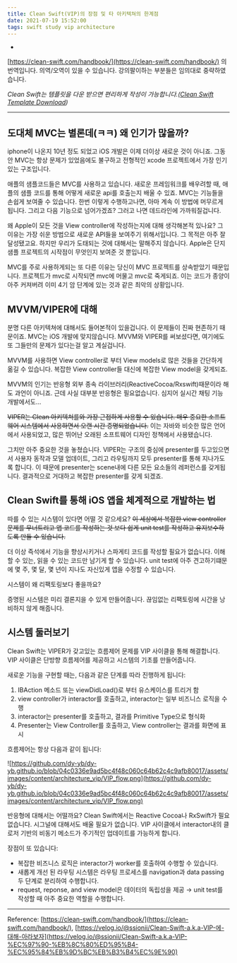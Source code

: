 ```yaml
---
title: Clean Swift(VIP)의 장점 및 타 아키텍쳐의 한계점
date: 2021-07-19 15:52:00
tags: swift study vip architecture
---
```


-

[https://clean-swift.com/handbook/](https://clean-swift.com/handbook/) 의 번역입니다. 의역/오역이 있을 수 있습니다. 강의팔이하는 부분들은 임의대로 중략하였습니다.

*Clean Swift는 템플릿을 다운 받으면 편리하게 작성이 가능합니다.([Clean Swift Template Download](https://medium.com/swift2go/installing-the-clean-swift-template-in-xcode-6b4367006827))*

---

## 도대체 MVC는 별론데(ㅋㅋ) 왜 인기가 많을까?

iphone이 나온지 10년 정도 되었고 iOS 개발은 이제 더이상 새로운 것이 아니죠. 그동안 MVC는 항상 문제가 있었음에도 불구하고 전형적인 xcode 프로젝트에서 가장 인기 있는 구조입니다.

애플의 샘플코드들은 MVC를 사용하고 있습니다. 새로운 프레임워크를 배우려할 때, 애플의 샘플 코드를 통해 어떻게 새로운 api를 호출는지 배울 수 있죠. MVC는 기능들을 손쉽게 보여줄 수 있습니다. 한번 이렇게 수행하고나면, 아마 계속 이 방법에 머무르게 됩니다. 그리고 다음 기능으로 넘어가겠죠? 그러고 나면 데드라인에 가까워질겁니다.

왜 Apple이 모든 것을 View controller에 작성하는지에 대해 생각해본적 있나요? 그 이유는 가장 쉬운 방법으로 새로운 API들을 보여주기 위해서입니다. 그 목적은 아주 잘 달성됐고요. 하지만 우리가 도태되는 것에 대해서는 말해주지 않습니다. Apple은 단지 샘플 프로젝트의 시작점이 무엇인지 보여준 것 뿐입니다. 

MVC를 주로 사용하게되는 또 다른 이유는 당신이 MVC 프로젝트를 상속받았기 때문입니다. 프로젝트가 mvc로 시작되면 mvc에 머물고 mvc로 죽게되죠. 이는 코드가 종양이 아주 커져버려 이미 4기 암 단계에 있는 것과 같은 최악의 상황입니다. 

## MVVM/VIPER에 대해

분명 다른 아키텍쳐에 대해서도 들어본적이 있을겁니다. 이 문제들이 진짜 현존하기 때문이죠.  MVC는 iOS 개발에 맞지않습니다. MVVM와 VIPER를 써보셨다면, 여기에도 또 그들만의 문제가 있다는걸 알고 계실겁니다.

MVVM를 사용하면 View controller로 부터 View models로 많은 것들을 간단하게 옮길 수 있습니다. 복잡한 View controller들 대신에 복잡한 View model을 갖게되죠.

MVVM의 인기는 반응형 외부 종속 라이브러리(ReactiveCocoa/Rxswift)때문이라 해도 과언이 아니죠. 근데 사실 대부분 반응형은 필요없습니다. 심지어 실시간 채팅 기능 개발에서도...

~~VIPER는 Clean 아키텍쳐를와 가장 근접하게 사용할 수 있습니다. 매우 중요한 소프트웨어 시스템에서 사용하면서 오랜 시간 증명되었습니다.~~  이는 자바와 비슷한 많은 언어에서 사용되었고, 많은 뛰어난 오래된 소프트웨어 디자인 정책에서 사용됐습니다. 

그치만 아주 중요한 것을 놓쳤습니다. VIPER는 구조의 중심에 presenter를 두고있으면서 사용자 동작과 모델 업데이트, 그리고 라우팅까지 모두 presenter를 통해 지나가도록 합니다. 이 때문에 presenter는 scene내에 다른 모든 요소들의 레퍼런스를 갖게됩니다. 결과적으로 거대하고 복잡한 presenter를 갖게 되겠죠.

## Clean Swift를 통해 iOS 앱을 체계적으로 개발하는 법

따를 수 있는 시스템이 있다면 어떨 것 같으세요? ~~이 세상에서 복잡한 view controller 문제를 무너트리고 앱 코드를 작성하는 것 보다 쉽게 unit test를 작성하고 유지보수하도록 만들 수 있습니다.~~

더 이상 즉석에서 기능을 향상시키거나 스파게티 코드를 작성할 필요가 없습니다. 이해할 수 있는, 읽을 수 있는 코드만 남기게 할 수 있습니다. unit test에 아주 견고하기떄문에 몇 주, 몇 달, 몇 년이 지나도 자신있게 앱을 수정할 수 있습니다. 

시스템이 왜 리팩토링보다 좋을까요?

증명된 시스템은 미리 결론지을 수 있게 만들어줍니다. 끊임없는 리팩토링에 시간을 낭비하지 않게 해줍니다. 

## 시스템 둘러보기

Clean Swift는 VIPER가 갖고있는 흐름제어 문제를 VIP 사이클을 통해 해결합니다. VIP 사이클은 단방향 흐름제어를 제공하고 시스템의 기초를 만들어줍니다. 

새로운 기능을 구현할 때는, 다음과 같은 단계를 따라 진행하게 됩니다:

1. IBAction 메소드 또는 viewDidLoad()로 부터 유스케이스를 트리거 함
2. view controller가 interactor를 호출하고, interactor는 일부 비즈니스 로직을 수행
3. interactor는 presenter를 호출하고, 결과를 Primitive Type으로 형식화
4. Presenter는 View Controller를 호출하고, View controller는 결과를 화면에 표시

흐름제어는 항상 다음과 같이 됩니다:

![https://github.com/dy-yb/dy-yb.github.io/blob/04c0336e9ad5bc4f48c060c64b62c4c9afb80017/assets/images/content/architecture_vip/VIP_flow.png](https://github.com/dy-yb/dy-yb.github.io/blob/04c0336e9ad5bc4f48c060c64b62c4c9afb80017/assets/images/content/architecture_vip/VIP_flow.png)

반응형에 대해서는 어떨까요? Clean Swift에서는 Reactive Cocoa나 RxSwift가 필요없습니다. 시그널에 대해서도 배울 필요가 없습니다. VIP 사이클에서 interactor내의 클로저 기반의 비동기 메소드가 주기적인 업데이트를 가능하게 합니다.

장점이 또 있습니다:

- 복잡한 비즈니스 로직은 interactor가 worker를 호출하여 수행할 수 있습니다.
- 새롭게 개선 된 라우팅 시스템은 라우팅 프로세스를 navigation과 data passing 두 단계로 분리하여 수행합니다.
- request, reponse, and view model은 데이터의 독립성을 제공 → unit test를 작성할 때 아주 중요한 역할을 수행합니다.

---

Reference: [https://clean-swift.com/handbook/](https://clean-swift.com/handbook/), [https://velog.io/@ssionii/Clean-Swift-a.k.a-VIP-에-대해-아라보자](https://velog.io/@ssionii/Clean-Swift-a.k.a-VIP-%EC%97%90-%EB%8C%80%ED%95%B4-%EC%95%84%EB%9D%BC%EB%B3%B4%EC%9E%90)
